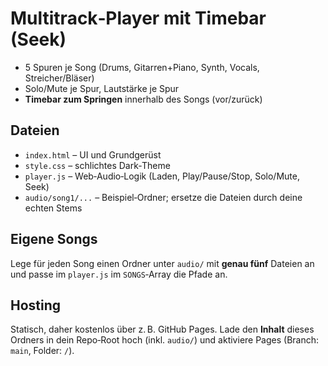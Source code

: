 # Multitrack‑Player mit Timebar (Seek)
- 5 Spuren je Song (Drums, Gitarren+Piano, Synth, Vocals, Streicher/Bläser)
- Solo/Mute je Spur, Lautstärke je Spur
- **Timebar zum Springen** innerhalb des Songs (vor/zurück)

## Dateien
- `index.html` – UI und Grundgerüst
- `style.css` – schlichtes Dark‑Theme
- `player.js` – Web‑Audio‑Logik (Laden, Play/Pause/Stop, Solo/Mute, Seek)
- `audio/song1/...` – Beispiel‑Ordner; ersetze die Dateien durch deine echten Stems

## Eigene Songs
Lege für jeden Song einen Ordner unter `audio/` mit **genau fünf** Dateien an und passe im `player.js` im `SONGS`‑Array die Pfade an.

## Hosting
Statisch, daher kostenlos über z. B. GitHub Pages. Lade den **Inhalt** dieses Ordners in dein Repo‑Root hoch (inkl. `audio/`) und aktiviere Pages (Branch: `main`, Folder: `/`).
